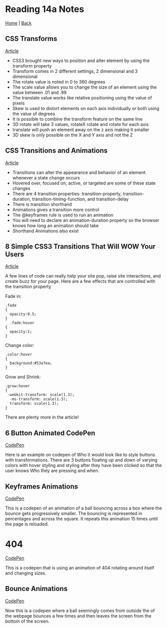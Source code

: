 # Reading 14a Notes

[Home](/README.md) | [Back](/201-main/201TableofContents.md)

## CSS Transforms

[Article](https://learn.shayhowe.com/advanced-html-css/css-transforms/)

<ul>
  <li>CSS3 brought new ways to position and alter element by using the transform property </li>
  <li>Transform comes in 2 different settings, 2 dimensional and 3 dimensional</li>
  <li>The rotate value is noted in 0 to 360 degrees </li>
  <li>The scale value allows you to change the size of an element using the value between .01 and .99</li>
  <li>The translate value works like relative positioning using the value of pixels</li>
  <li> Skew is used to distort elements on each axis individually or both using the value of degrees</li>
  <li>It is possible to combine the transform feature on the same line</li>
  <li>3D rotate will take 3 values, rotateX rotate and rotate for each axis</li>
  <li>translate will push an element away on the z axis making it smaller</li>
  <li>3D skew is only possible on the X and Y axis and not the Z</li>
</ul>

## CSS Transitions and Animations

[Article](https://learn.shayhowe.com/advanced-html-css/transitions-animations/)

<ul>
  <li>Transitions can alter the appearance and behavior of an element whenever a state change occurs</li>
  <li>Hovered over, focused on, active, or targeted are some of these state changes</li>
  <li>There are 4 transition properties: transition-property, transition-duration, transition-timing-function, and transition-delay </li>
  <li>There is transition shorthand</li>
  <li>Animations gives a transition more control</li>
  <li>The @keyframes rule is used to run an animation</li>
  <li>You will need to declare an animation-duration property so the browser knows how long an animation should take</li>
  <li>Shorthand Animations also exist </li>
  
</ul>

## 8 Simple CSS3 Transitions That Will WOW Your Users

[Article](https://www.webdesignerdepot.com/2014/05/8-simple-css3-transitions-that-will-wow-your-users) 

A few lines of code can really help your site pop, raise site interactions, and create buzz for your page. Here are a few effects  that are controlled with the transition property


Fade in:

    .fade
    {
      opacity:0.5;
    }
      .fade:hover
    {
      opacity:1;
    }

Change color:

    .color:hover
    {
      background:#53a7ea;
    }


Grow and Shrink:

    .grow:hover
    {
     -webkit-transform: scale(1.3);
      -ms-transform: scale(1.3);
      transform: scale(1.3);
    }

There are plenty more in the article! 

## 6 Button Animated CodePen

[CodePen](https://codepen.io/retyui/pen/ByoaXV)


Here is an example on codepen of Who it would look like to style buttons with transformations. There are 3 buttons floating up and down of varying colors with hover styling and styling after they have been clicked so that the user knows Who they are pressing and when. 

## Keyframes Animations

[CodePen](https://codepen.io/akshaychauhan/pen/oAfae)

This is a codepen of an animation of a ball bouncing across a box where the bounce gets progressively smaller. The bouncing is represented in percentages and across the square. It repeats this animation 15 times until the page is reloaded.

# 404 

[CodePen](https://codepen.io/kieranfivestars/pen/MYdQxX)

This is a codepen that is using an animation of 404 rotating around itself and changing sizes.

## Bounce Animations

[CodePen](https://codepen.io/dp_lewis/pen/gCfBv)

Now this is a codepen where a ball seemingly comes from outside the of the webpage bounces a few times and then leaves the screen from the bottom of the screen.
